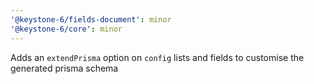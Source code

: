 ```yaml
---
'@keystone-6/fields-document': minor
'@keystone-6/core': minor
---
```


Adds an `extendPrisma` option on `config` lists and fields to customise the generated prisma schema
